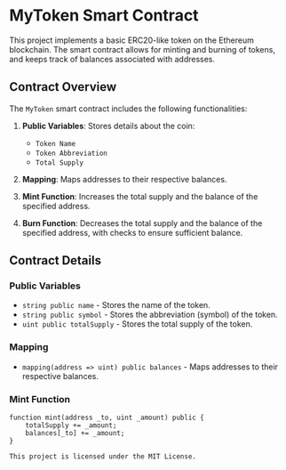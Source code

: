 # MyToken Smart Contract

This project implements a basic ERC20-like token on the Ethereum blockchain. The smart contract allows for minting and burning of tokens, and keeps track of balances associated with addresses.

## Contract Overview

The `MyToken` smart contract includes the following functionalities:

1. **Public Variables**: Stores details about the coin:
   - `Token Name`
   - `Token Abbreviation`
   - `Total Supply`

2. **Mapping**: Maps addresses to their respective balances.

3. **Mint Function**: Increases the total supply and the balance of the specified address.

4. **Burn Function**: Decreases the total supply and the balance of the specified address, with checks to ensure sufficient balance.

## Contract Details

### Public Variables

- `string public name` - Stores the name of the token.
- `string public symbol` - Stores the abbreviation (symbol) of the token.
- `uint public totalSupply` - Stores the total supply of the token.

### Mapping

- `mapping(address => uint) public balances` - Maps addresses to their respective balances.

### Mint Function

```solidity
function mint(address _to, uint _amount) public {
    totalSupply += _amount;
    balances[_to] += _amount;
}

This project is licensed under the MIT License.
